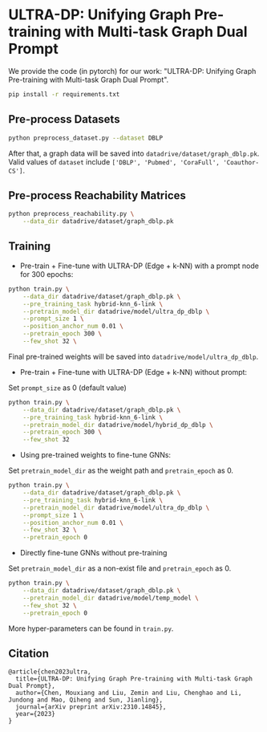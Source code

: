 # ULTRA-DP: Unifying Graph Pre-training with Multi-task Graph Dual Prompt


We provide the code (in pytorch) for our work: "ULTRA-DP: Unifying Graph Pre-training with Multi-task Graph Dual Prompt".

```bash
pip install -r requirements.txt
```

## Pre-process Datasets

```bash
python preprocess_dataset.py --dataset DBLP
```

After that, a graph data will be saved into `datadrive/dataset/graph_dblp.pk`. Valid values of `dataset` include `['DBLP', 'Pubmed', 'CoraFull', 'Coauthor-CS']`. 

## Pre-process Reachability Matrices

```bash
python preprocess_reachability.py \
    --data_dir datadrive/dataset/graph_dblp.pk
```

## Training

- Pre-train + Fine-tune with ULTRA-DP (Edge + k-NN) with a prompt node for 300 epochs:

```bash
python train.py \
    --data_dir datadrive/dataset/graph_dblp.pk \
    --pre_training_task hybrid-knn_6-link \
    --pretrain_model_dir datadrive/model/ultra_dp_dblp \
    --prompt_size 1 \
    --position_anchor_num 0.01 \
    --pretrain_epoch 300 \
    --few_shot 32 \
```

Final pre-trained weights will be saved into `datadrive/model/ultra_dp_dblp`.

- Pre-train + Fine-tune with ULTRA-DP (Edge + k-NN) without prompt:

Set `prompt_size` as 0 (default value)

```bash
python train.py \
    --data_dir datadrive/dataset/graph_dblp.pk \
    --pre_training_task hybrid-knn_6-link \
    --pretrain_model_dir datadrive/model/hybrid_dp_dblp \
    --pretrain_epoch 300 \
    --few_shot 32
```

- Using pre-trained weights to fine-tune GNNs:

Set `pretrain_model_dir` as the weight path and `pretrain_epoch` as 0.

```bash
python train.py \
    --data_dir datadrive/dataset/graph_dblp.pk \
    --pre_training_task hybrid-knn_6-link \
    --pretrain_model_dir datadrive/model/ultra_dp_dblp \
    --prompt_size 1 \
    --position_anchor_num 0.01 \
    --few_shot 32 \
    --pretrain_epoch 0
```

- Directly fine-tune GNNs without pre-training

Set `pretrain_model_dir` as a non-exist file and `pretrain_epoch` as 0.

```bash
python train.py \
    --data_dir datadrive/dataset/graph_dblp.pk \
    --pretrain_model_dir datadrive/model/temp_model \
    --few_shot 32 \
    --pretrain_epoch 0
```

More hyper-parameters can be found in `train.py`.

## Citation

```
@article{chen2023ultra,
  title={ULTRA-DP: Unifying Graph Pre-training with Multi-task Graph Dual Prompt},
  author={Chen, Mouxiang and Liu, Zemin and Liu, Chenghao and Li, Jundong and Mao, Qiheng and Sun, Jianling},
  journal={arXiv preprint arXiv:2310.14845},
  year={2023}
}
```

